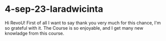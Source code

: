 ﻿# 4-sep-23-laradwicinta

Hi RevoU! First of all I want to say thank you very much for this chance, I'm so grateful with it.
The Course is so enjoyable, and I get many new knowladge from this course. 
